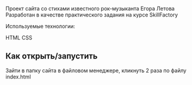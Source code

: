 Проект сайта со стихами известного рок-музыканта Егора Летова
Разработан в качестве практического задания на курсе SkillFactory

Используемые технологии:

HTML
CSS


## Как открыть/запустить

Зайти в папку сайта в файловом менеджере, кликнуть 2 раза по файлу index.html
